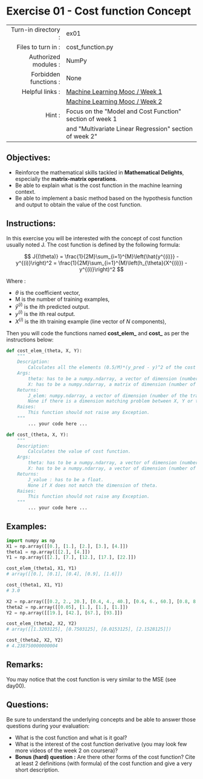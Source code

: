 # Exercise 01 - Cost function Concept

|                         |                     |
| -----------------------:| ------------------  |
|   Turn-in directory :   |  ex01               |
|   Files to turn in :    |  cost_function.py   |
|   Authorized modules :  |  NumPy              |
|   Forbidden functions : |  None               |
|   Helpful links :       |  [Machine Learning Mooc / Week 1](https://www.coursera.org/learn/machine-learning/home/week/1) |
|                         |  [Machine Learning Mooc / Week 2](https://www.coursera.org/learn/machine-learning/home/week/2) |
|   Hint :                |  Focus on the "Model and Cost Function" section of week 1 |
|                         | and "Multivariate Linear Regression" section of week 2"|

## Objectives:

* Reinforce the mathematical skills tackled in **Mathematical Delights**, especially the __matrix-matrix operations__.
* Be able to explain what is the cost function in the machine learning context.
* Be able to implement a basic method based on the hypothesis function and output to obtain the value of the cost function.


## Instructions:

In this exercise you will be interested with the concept of cost function usually noted J. The cost function is defined by the following formula:

$$
J{(\theta)} = \frac{1}{2M}\sum_{i=1}^{M}\left(\hat{y^{(i)}} - y^{(i)}\right)^2 = \frac{1}{2M}\sum_{i=1}^{M}\left(h_{\theta}(X^{(i)}) - y^{(i)}\right)^2
$$

Where :
* $\theta$ is the coefficient vector,
* M is the number of training examples,
* $\hat{y}^{(i)}$ is the ith predicted output.
* $y^{(i)}$ is the ith real output.
* $X^{(i)}$ is the ith training example (line vector of $N$ components),

Then you will code the functions named __cost_elem\___ and __cost\___ as per the instructions below:
``` python
def cost_elem_(theta, X, Y):
	"""
	Description:
		Calculates all the elements (0.5/M)*(y_pred - y)^2 of the cost function.
	Args:
		theta: has to be a numpy.ndarray, a vector of dimension (number of features + 1, 1).
		X: has to be a numpy.ndarray, a matrix of dimension (number of training examples, number of features).
	Returns:
		J_elem: numpy.ndarray, a vector of dimension (number of the training examples,1).
		None if there is a dimension matching problem between X, Y or theta.
	Raises:
		This function should not raise any Exception.
	"""
		... your code here ...

def cost_(theta, X, Y):
	"""
	Description:
		Calculates the value of cost function.
	Args:
		theta: has to be a numpy.ndarray, a vector of dimension (number of features + 1, 1).
		X: has to be a numpy.ndarray, a vector of dimension (number of training examples, number of features).
	Returns:
		J_value : has to be a float.
		None if X does not match the dimension of theta.
	Raises:
		This function should not raise any Exception.
	"""
		... your code here ...
```


## Examples:

```python
import numpy as np
X1 = np.array([[0.], [1.], [2.], [3.], [4.]])
theta1 = np.array([[2.], [4.]])
Y1 = np.array([[2.], [7.], [12.], [17.], [22.]])

cost_elem_(theta1, X1, Y1)
# array([[0.], [0.1], [0.4], [0.9], [1.6]])

cost_(theta1, X1, Y1)
# 3.0

X2 = np.array([[0.2, 2., 20.], [0.4, 4., 40.], [0.6, 6., 60.], [0.8, 8., 80.]])
theta2 = np.array([[0.05], [1.], [1.], [1.]])
Y2 = np.array([[19.], [42.], [67.], [93.]])

cost_elem_(theta2, X2, Y2)
# array([[1.3203125], [0.7503125], [0.0153125], [2.1528125]])

cost_(theta2, X2, Y2)
# 4.238750000000004
```


## Remarks:

You may notice that the cost function is very similar to the MSE (see day00).


## Questions:

Be sure to understand the underlying concepts and be able to answer those questions during your evaluation:
* What is the cost function and what is it goal?
* What is the interest of the cost function derivative (you may look few more videos of the week 2 on coursera)?
* **Bonus (hard) question :** Are there other forms of the cost function? Cite at least 2 definitions (with formula) of the cost function and give a very short description.

